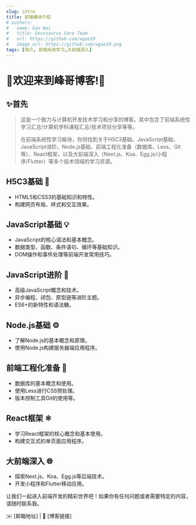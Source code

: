 ```yaml
---
slug: intro
title: 前端模块介绍
# authors:
#   name: Gao Wei
#   title: Docusaurus Core Team
#   url: https://github.com/wgao19
#   image_url: https://github.com/wgao19.png
tags: [简介, 前端系统学习,大前端深入]
---
```

# 🌟欢迎来到峰哥博客!🌟

## ✨首先

> 这是一个致力与计算机开发技术学习和分享的博客。其中包含了前端系统性学习汇总/计算机学科课程汇总/技术项目分享等等。
>
> 
>
> 在前端系统性学习板块，你将找到关于H5C3基础、JavaScript基础、JavaScript进阶、Node.js基础、前端工程化准备（数据库、Less、Git等）、React框架，以及大前端深入（Next.js、Koa、Egg.js/小程序/Flutter）等多个技术领域的学习资源。

## H5C3基础 🎨

- HTML5和CSS3的基础知识和特性。
- 构建网页布局、样式和交互效果。

## JavaScript基础 💡

- JavaScript的核心语法和基本概念。
- 数据类型、函数、条件语句、循环等基础知识。
- DOM操作和事件处理等前端开发常用技巧。

## JavaScript进阶 🚀

- 高级JavaScript概念和技术。
- 异步编程、闭包、原型链等进阶主题。
- ES6+的新特性和语法糖。

## Node.js基础 ⚙️

- 了解Node.js的基本概念和原理。
- 使用Node.js构建服务器端应用程序。

## 前端工程化准备 🔧

- 数据库的基本概念和使用。
- 使用Less进行CSS预处理。
- 版本控制工具Git的使用等。

## React框架 ⚛️

- 学习React框架的核心概念和基本使用。
- 构建交互式的单页面应用程序。

## 大前端深入 🌐

- 探索Next.js、Koa、Egg.js等后端技术。
- 开发小程序和Flutter移动应用。

让我们一起进入前端开发的精彩世界吧！如果你有任何问题或者需要特定的内容，请随时联系我。

✉️ [邮箱地址] | 🔗 [博客链接]